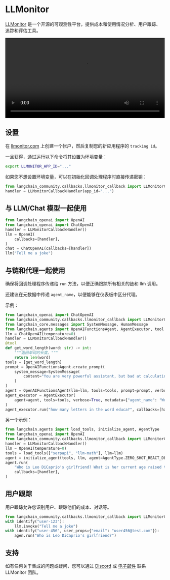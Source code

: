 # LLMonitor

[LLMonitor](https://llmonitor.com?utm_source=langchain&utm_medium=py&utm_campaign=docs) 是一个开源的可观测性平台，提供成本和使用情况分析、用户跟踪、追踪和评估工具。

<video controls width='100%' >

  <source src='https://llmonitor.com/videos/demo-annotated.mp4'/>

</video>

## 设置

在 [llmonitor.com](https://llmonitor.com?utm_source=langchain&utm_medium=py&utm_campaign=docs) 上创建一个帐户，然后复制您的新应用程序的 `tracking id`。

一旦获得，通过运行以下命令将其设置为环境变量：

```bash
export LLMONITOR_APP_ID="..."
```

如果您不想设置环境变量，可以在初始化回调处理程序时直接传递密钥：

```python
from langchain_community.callbacks.llmonitor_callback import LLMonitorCallbackHandler
handler = LLMonitorCallbackHandler(app_id="...")
```

## 与 LLM/Chat 模型一起使用

```python
from langchain_openai import OpenAI
from langchain_openai import ChatOpenAI
handler = LLMonitorCallbackHandler()
llm = OpenAI(
    callbacks=[handler],
)
chat = ChatOpenAI(callbacks=[handler])
llm("Tell me a joke")
```

## 与链和代理一起使用

确保将回调处理程序传递给 `run` 方法，以便正确跟踪所有相关的链和 llm 调用。

还建议在元数据中传递 `agent_name`，以便能够在仪表板中区分代理。

示例：

```python
from langchain_openai import ChatOpenAI
from langchain_community.callbacks.llmonitor_callback import LLMonitorCallbackHandler
from langchain_core.messages import SystemMessage, HumanMessage
from langchain.agents import OpenAIFunctionsAgent, AgentExecutor, tool
llm = ChatOpenAI(temperature=0)
handler = LLMonitorCallbackHandler()
@tool
def get_word_length(word: str) -> int:
    """返回单词的长度。"""
    return len(word)
tools = [get_word_length]
prompt = OpenAIFunctionsAgent.create_prompt(
    system_message=SystemMessage(
        content="You are very powerful assistant, but bad at calculating lengths of words."
    )
)
agent = OpenAIFunctionsAgent(llm=llm, tools=tools, prompt=prompt, verbose=True)
agent_executor = AgentExecutor(
    agent=agent, tools=tools, verbose=True, metadata={"agent_name": "WordCount"}  # <- 建议，指定自定义名称
)
agent_executor.run("how many letters in the word educa?", callbacks=[handler])
```

另一个示例：

```python
from langchain.agents import load_tools, initialize_agent, AgentType
from langchain_openai import OpenAI
from langchain_community.callbacks.llmonitor_callback import LLMonitorCallbackHandler
handler = LLMonitorCallbackHandler()
llm = OpenAI(temperature=0)
tools = load_tools(["serpapi", "llm-math"], llm=llm)
agent = initialize_agent(tools, llm, agent=AgentType.ZERO_SHOT_REACT_DESCRIPTION, metadata={ "agent_name": "GirlfriendAgeFinder" })  # <- 建议，指定自定义名称
agent.run(
    "Who is Leo DiCaprio's girlfriend? What is her current age raised to the 0.43 power?",
    callbacks=[handler],
)
```

## 用户跟踪

用户跟踪允许您识别用户、跟踪他们的成本、对话等。

```python
from langchain_community.callbacks.llmonitor_callback import LLMonitorCallbackHandler, identify
with identify("user-123"):
    llm.invoke("Tell me a joke")
with identify("user-456", user_props={"email": "user456@test.com"}):
    agen.run("Who is Leo DiCaprio's girlfriend?")
```

## 支持

如有任何关于集成的问题或疑问，您可以通过 [Discord](http://discord.com/invite/8PafSG58kK) 或 [电子邮件](mailto:vince@llmonitor.com) 联系 LLMonitor 团队。